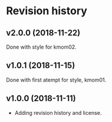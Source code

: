 Revision history
==================



v2.0.0 (2018-11-22)
-----------------------
Done with style for kmom02.

v1.0.1 (2018-11-15)
-----------------------
Done with first atempt for style, kmom01.

v1.0.0 (2018-11-11)
-----------------------

* Adding revision history and license.
